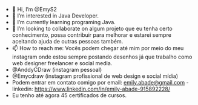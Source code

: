- 👋 Hi, I’m @EmyS2
- 👀 I’m interested in Java Developer.
- 🌱 I’m currently learning programing Java.
- 💞️ I’m looking to collaborate on algum projeto que eu tenha certo conhecimento, possa contribuir para melhorar e estarei sempre aceitando ajuda de outras pessoas também.
- 📫 How to reach me: Vocês podem chegar até mim por meio do meu instagram onde estou sempre postando desenhos já que trabalho como web designer freelancer e social media.
- @AnddyCDraw (instagram  pessoal)
- @Emycdraw (instagram profissional de web design e social mídia)
- Podem entrar em contato comigo por email: emily.abade@gmail.com -
linkedin:  https://www.linkedin.com/in/emily-abade-915892228/   
- Eu tenho até agora 45 certificados de cursos.

<!---
EmyS2/EmyS2 is a ✨ special ✨ repository because its `README.md` (this file) appears on your GitHub profile.
You can click the Preview link to take a look at your changes.
--->
